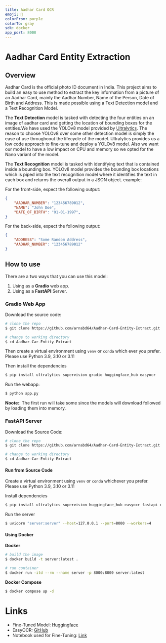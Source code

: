```yaml
---
title: Aadhar Card OCR
emoji: 🐳
colorFrom: purple
colorTo: gray
sdk: docker
app_port: 8000
---
```


# Aadhar Card Entity Extraction

## Overview

Aadhar Card is the official photo ID document in India. This project aims to build an easy to use method to extract the key information from a picture of an Aadhar Card, mainly the Aadhar Number, Name of the Person, Date of Birth and Address. This is made possible using a Text Detection model and a Text Recognition Model.

The __Text Detection__ model is tasked with detecting the four entities on an image of aadhar card and getting the location of bounding boxes for the entities.We have used the YOLOv8 model provided by [Ultralytics](https://docs.ultralytics.com/). The reason to choose YOLOv8 over some other detection model is simply the ease of use throughoout the lifecycle of the model. Ultralytics provides us a low code approach to fine-tune and deploy a YOLOv8 model. Also we want our model to have a low impact on CPU and memory so we opted for the Nano variant of the model.

The __Text Recognition__ model is tasked with identifying text that is contained inside a bounding box. YOLOv8 model provides the bounding box locations which is piped into the text recognition model where it identifies the text in each box and returns the overall output in a JSON object. example:

For the front-side, expect the following output:
```json
{
    "AADHAR_NUMBER": "123456789012",
    "NAME": "John Doe",
    "DATE_OF_BIRTH": "01-01-1997",
}
```

For the back-side, expect the following output:
```json
{
    "ADDRESS": "Some Random Address",
    "AADHAR_NUMBER": "123456789012"
}
```

## How to use

There are a two ways that you can use this model:

1. Using as a __Gradio__ web app.
2. Using as a __FastAPI__ Server.

### Gradio Web App

Download the source code:

```bash
# clone the repo
$ git clone https://github.com/arnabd64/Aadhar-Card-Entity-Extract.git

# change to working directory
$ cd Aadhar-Car-Entity-Extract
```

Then create a virtual environment using `venv` or `conda` which ever you prefer. Please use Python 3.9, 3.10 or 3.11

Then install the dependencies

```bash
$ pip install ultralytics supervision gradio huggingface_hub easyocr
```

Run the webapp:

```bash
$ python app.py
```
__Noote:__: The first run will take some since the models will download followed by loading them into memory.

### FastAPI Server

Download the Source Code:

```bash
# clone the repo
$ git clone https://github.com/arnabd64/Aadhar-Card-Entity-Extract.git

# change to working directory
$ cd Aadhar-Car-Entity-Extract
```

#### Run from Source Code

Create a virtual environment using `venv` or `conda` whichever you prefer. Please use Python 3.9, 3.10 or 3.11

Install dependencies

```bash
$ pip install ultralytics supervision huggingface_hub easyocr fastapi uvicorn python-multipart
```

Run the server

```bash
$ uvicorn "server:server" --host=127.0.0.1 --port=8000 --workers=4
```

#### Using Docker

__Docker__

```bash
# build the image
$ docker build -t server:latest .

# run container
$ docker run -itd --rm --name server -p 8000:8000 server:latest
```

__Docker Compose__

```bash
$ docker compose up -d
```

# Links

+ Fine-Tuned Model: [Huggingface](https://huggingface.co/arnabdhar/YOLOv8-nano-aadhar-card)
+ EasyOCR: [GitHub](https://github.com/JaidedAI/EasyOCR)
+ Notebook used for Fine-Tuning: [Link](./Fine-Tune.ipynb)